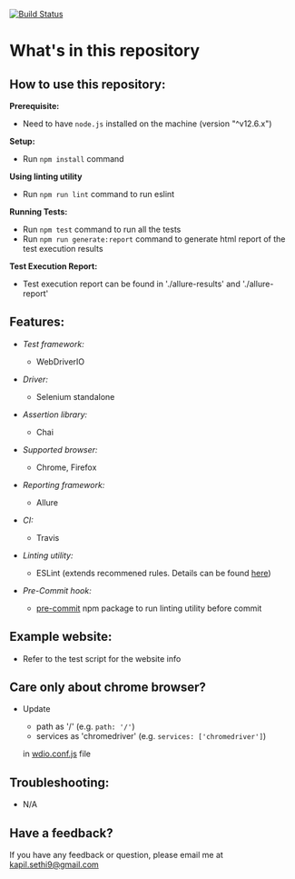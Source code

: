 [![Build Status](https://travis-ci.org/kapilsethi/poc-webdriver-io.png)](https://travis-ci.org/kapilsethi/poc-webdriver-io)

# **What's in this repository**

**How to use this repository:**
----

**Prerequisite:**
- Need to have `node.js` installed on the machine (version "^v12.6.x")

**Setup:**

- Run `npm install` command

**Using linting utility**
- Run `npm run lint` command to run eslint

**Running Tests:**

- Run `npm test` command to run all the tests
- Run `npm run generate:report` command to generate html report of the test execution results

**Test Execution Report:**
 - Test execution report can be found in './allure-results' and './allure-report'

**Features:**
----

- _Test framework:_
    - WebDriverIO

- _Driver:_
    - Selenium standalone

- _Assertion library:_
    - Chai

- _Supported browser:_
    - Chrome, Firefox

- _Reporting framework:_
    - Allure

- _CI:_
    - Travis

- _Linting utility:_
    - ESLint (extends recommened rules. Details can be found [here](https://eslint.org/docs/rules/))

- _Pre-Commit hook:_
    - [pre-commit](https://www.npmjs.com/package/pre-commit) npm package to run linting utility before commit

**Example website:**
----

- Refer to the test script for the website info

**Care only about chrome browser?**
----

- Update
    - path as '/' (e.g. `path: '/'`)
    - services as 'chromedriver' (e.g. `services: ['chromedriver']`)

    in [wdio.conf.js](https://github.com/kapilsethi/poc-webdriver-io/blob/master/wdio.conf.js) file 

**Troubleshooting:**
----

- N/A

**Have a feedback?**
---

If you have any feedback or question, please email me at kapil.sethi9@gmail.com